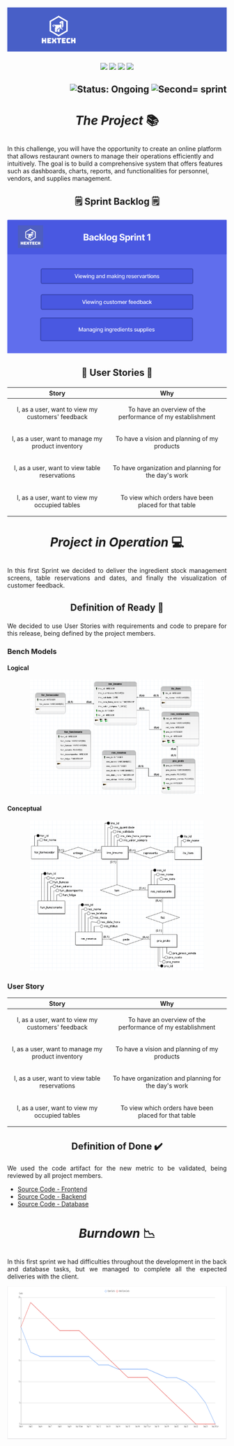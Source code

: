 <h1 align="center">
    <img src="https://github.com/GroupHextech/HEXTECH-API5sem/blob/main/doc/images/Banner_Hextech.png" alt="Logo Hextech">
</h1>
<p align="center">
        <img src="https://img.shields.io/badge/mysql-%2300f.svg?style=for-the-badge&logo=mysql&logoColor=white">
        <img src="https://img.shields.io/badge/vuejs-%2335495e.svg?style=for-the-badge&logo=vuedotjs&logoColor=%234FC08D">
        <img src="https://img.shields.io/badge/java-%23ED8B00.svg?style=for-the-badge&logo=openjdk&logoColor=white">
        <img src="https://img.shields.io/badge/Oracle-F80000?style=for-the-badge&logo=oracle&logoColor=white">
</p>

<h2 align="right">
        <img src="https://img.shields.io/badge/status-complete-blue?style=for-the-badge&logo=appveyor" alt="Status: Ongoing">   
        <img src="https://img.shields.io/badge/sprint-1-blue?style=for-the-badge&logo=appveyor" alt="Second= sprint">
</h2>

# <p align="center"> *The Project* 📚

<p aling="justify"> In this challenge, you will have the opportunity to create an online platform that allows restaurant owners to manage their operations efficiently and intuitively. 
The goal is to build a comprehensive system that offers features such as dashboards, charts, reports, and functionalities for personnel, vendors, and supplies management. </p>

## <p align="center"> 🗒️ Sprint Backlog 🗒️

<p align="center">
  <img src="https://github.com/GroupHextech/HEXTECH-API5sem/blob/main/doc/Backlog/Backlog%20Sprint%201.png" width="600">
</p>

## <p align="center"> 👦 User Stories 👧
| Story | Why |
| --- | --- |
| <p align="center"> I, as a user, want to view my customers' feedback |  <p align="center"> To have an overview of the performance of my establishment
| <p align="center"> I, as a user, want to manage my product inventory |  <p align="center"> To have a vision and planning of my products
| <p align="center"> I, as a user, want to view table reservations |  <p align="center"> To have organization and planning for the day's work
| <p align="center"> I, as a user, want to view my occupied tables |  <p align="center"> To view which orders have been placed for that table

# <p align="center"> *Project in Operation* 💻

<p align="justify">
  In this first Sprint we decided to deliver the ingredient stock management screens, table reservations and dates, and finally the visualization of customer feedback.
</p>

##  <p align="center"> Definition of Ready 📑

<p align="justify">
  We decided to use User Stories with requirements and code to prepare for this release, being defined by the project members.
</p>

### Bench Models

#### Logical

<p align="center">
        <img src="https://github.com/GroupHextech/HEXTECH-API5sem/blob/main/doc/Bench%20Models/logico.png" width="400">

#### Conceptual

<p align="center">
        <img src="https://github.com/GroupHextech/HEXTECH-API5sem/blob/main/doc/Bench%20Models/conceitual.png" width="400">
        
### User Story
| Story | Why |
| --- | --- |
| <p align="center"> I, as a user, want to view my customers' feedback |  <p align="center"> To have an overview of the performance of my establishment
| <p align="center"> I, as a user, want to manage my product inventory |  <p align="center"> To have a vision and planning of my products
| <p align="center"> I, as a user, want to view table reservations |  <p align="center"> To have organization and planning for the day's work
| <p align="center"> I, as a user, want to view my occupied tables |  <p align="center"> To view which orders have been placed for that table

##  <p align="center"> Definition of Done ✔️

<p align="justify">
  We used the code artifact for the new metric to be validated, being reviewed by all project members.
</p>

- [Source Code - Frontend](https://github.com/GroupHextech/api5-frontend/tree/main)
- [Source Code - Backend](https://github.com/GroupHextech/api5-backend/tree/main)
- [Source Code - Database](https://github.com/GroupHextech/HEXTECH-API5sem/tree/main/queries)
         
# <p align="center"> *Burndown* 📉

<p align="justify"> In this first sprint we had difficulties throughout the development in the back and database tasks, but we managed to complete all the expected deliveries with the client. </p>

<p align="center">
        <img src="https://github.com/GroupHextech/HEXTECH-API5sem/blob/main/doc/Burndown/Burndown%20Sprint%201.png" height="350">
</p>

